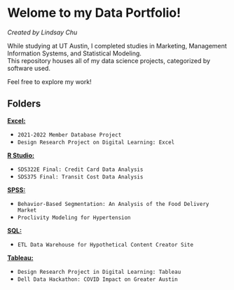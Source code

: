# Welome to my Data Portfolio!
*Created by Lindsay Chu*

While studying at UT Austin, I completed studies in Marketing, Management Information Systems, and Statistical Modeling.  
This repository houses all of my data science projects, categorized by software used.  

Feel free to explore my work!
 
## Folders
[**Excel:**](https://github.com/ldchu/Data-Projects/tree/main/Excel) 
* `2021-2022 Member Database Project`
* `Design Research Project on Digital Learning: Excel`

[**R Studio:**](https://github.com/ldchu/Data-Projects/tree/main/R)
* `SDS322E Final: Credit Card Data Analysis`
* `SDS375 Final: Transit Cost Data Analysis` 

[**SPSS:**](https://github.com/ldchu/Data-Projects/tree/main/SPSS)
* `Behavior-Based Segmentation: An Analysis of the Food Delivery Market`
* `Proclivity Modeling for Hypertension`

[**SQL:**](https://github.com/ldchu/Data-Projects/tree/main/SQL)
* `ETL Data Warehouse for Hypothetical Content Creator Site`

[**Tableau:**](https://github.com/ldchu/Data-Projects/tree/main/Tableau)
* `Design Research Project in Digital Learning: Tableau`
* `Dell Data Hackathon: COVID Impact on Greater Austin`



